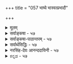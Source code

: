 +++
title = "057 भाष्ये भास्वत्प्रभादौ"

+++
<details><summary>मूलम्</summary>

भाष्ये भास्वत्प्रभादौ प्रतिहतिबह(हु)लीभावपूर्वं यदुक्तं तेन स्रोतस्समाधिं परमतनयतः प्राहुरेके प्रभायाम् ।  
वस्तुन्यस्ते विकल्पे स्फुटविघटनयोर्वेक्तुराप्तस्य वाचोस्तात्पर्यं तर्कमानानुगुणमधिगुणैश्चिन्त्यमन्तेवसद्भिः ॥ ५७ ॥
</details>

<details><summary>सर्वाङ्कषा - ५७</summary>

अत्र पक्षान्तरमाशङ्क्य भाष्य इत्यादिना । **भाष्ये** = श्रीभाष्ये, भास्वत्प्रभादौ -सूर्यकिरणादौ **प्रतिहतिबहुलीभावपूर्वम्** = सूर्यकिरणस्य हस्तादिना प्रतिहतिः, तत्प्रयुक्तश्च बहुलीभावः इत्येतत्पूर्वकं **यत्** = प्रसरणम् उक्तम्; तेन प्रसरणाभिधानेन **एके** = केचन सयूथ्याः **प्रभायाम्** = प्रभायाः स्वरूपविषये **परमतनयतः** =सांख्यमतन्यायेन स्रोतः **समाधिम्** = प्रवाहप्रक्रियाम् आहुः । जलं यथा वा प्रवहत् क्रमशः क्षीणं भवति, तथैव प्रभायाः प्रसरणं प्रवाहरूपमाहुः । नो चेत् प्रभायाः प्रतिघातः, संकोचविकासादिकं च दुर्घटं भवेत् । एवञ्च प्रभा प्रभावान् इति स्वतन्त्रं पदार्थद्वयम् इति कथम्? 

तर्ह्यस्तु पक्षद्वयमपि, का हानिः ? इति चेत् तत्राह - वस्तुनीत्यादि । वस्तुनि विकल्पे **अस्ते** = निरस्ते सति, **स्फुटविघटनयोः** = स्पष्टविरोधयोः आप्तस्य वक्तुः **वाचोः** = वचनयोः, तात्पर्यम्, **अधिगुणैः** = अधिगतप्रज्ञाविवेकविनयादिसद्गुणैः **अन्तेवसद्भिः** = शिष्यैः **तर्कमानानुगुणम्** = तर्कसहितप्रमाणानुगुणं यथा, तथा तात्पर्यम् **चिन्त्यम्** = आलोचनीयम् । अयं भावः - 'क्रिया विकल्प्यते, न तु वस्तु' इति न्यायः प्रसिद्धः । अतः परस्परविरुद्धौ पक्षौ कथं समानतया अङ्गीकर्तुं शक्यौ । क्रियाविषये विकल्पसंभवेऽपि वस्तुनि न संभवः । अन्यतरपक्षस्य परित्याग एव भवत्विति न वक्तुं शक्यम्; उभयोरपि पक्षयोराप्तोक्तत्वात् । अतस्तात्पर्यभेदात्कथंचित् समन्वयः कर्तव्यः । अन्ततः, 'परमतमनुसृत्य तथोक्तम्' इत्येवं कल्पनया वा विरोधः परिहरणीयः ॥ 

तर्कमानानुगुणमित्यत्र तर्कमानेत्यत्र न द्वंद्वः । तर्कस्य प्रमाणानुग्राहकमात्रत्वेन, प्रमाणत्वाभावात् । तर्कानुगृहीतमानानुगुणमित्येवार्थः । आरोपात्मकस्य तर्कस्य प्रमाणत्वासंभवात् । ननु तर्हि ' प्रमाणतर्कानुगुणम्' इति सर्वार्थसिद्धिवचनं कथमिति चेत् ? किं मन्यसे त्वमत्र महात्मन् ! जानाम्युपहासम् । किन्तु 

अतः 

[[107]]

[ दीपज्वालायाः स्वरूपम् ] 

58. प्राच्ये स्नेहादिनाशे चरम इव दृढोऽनन्तरं दीपनाशः 

सामग्र्यन्याऽन्यकार्यं जनयति च न चानेकदीपप्रतीतिः । 



[[1]]

भवद्दृष्ट्या ‘तर्कप्रमाणानुगुणम्' इति खलु वक्तव्यम्, न तु 'प्रमाणतर्कानुगुणम्' इति । 'तर्कमान' पदयोः यथाकथञ्चित्, तर्कानुगुणमानपरत्वसंभवः, न तथात्र वक्तुं शक्यम् । प्रमाणानुग्राहकतर्कपरत्वे हि तर्कस्य प्राधान्यमवर्जनीयम् । अतश्च तर्कस्यार्थनिश्चायकत्वसिद्धिरप्यवर्जनीयेति चेत्, तर्हि प्रमाणतर्केति वा कथं द्वंद्व : ? अल्पाच्तरं हि पूर्वं वक्तव्यम् । न च अभ्यर्हितं पूर्वमिति कुतो न भवेत् इति चेत्, तर्हि प्रमाणस्य तर्कापेक्षयाभ्यर्हितत्वमावश्यकम् । अतश्च प्राधान्याप्राधान्यस्वरूपविवेचनकेशपरिणामभूतमिदं साङ्कर्यम् । चक्षुषा रूपग्रहणे हि आलोकस्यानिवार्यता वर्तते । न हि तावता रूपग्रहणे आलोकस्यैव प्राधान्यं वक्तुं शक्यम् । अथ सन्त्यनेकानि कारणान्येकस्य कार्यस्य । तेषु कंस्य प्राधान्यं विविच्य वक्तुं शक्यमिति चेत्; प्रतीत्यसमुदयवादमुपक्षिपसि त्वम् । तत्तु पूर्वमेव (पु. 59 ) परिशीलितम् । किमधिकोक्तया ? आचार्यवर्यैरेवाग्रे (बुद्धि. 43, 60) ‘मानप्रत्यूहघाती' इति प्रमाणानां प्रामाण्यविरोधिशङ्कादिनिरासकस्तर्क इति प्रमाणसंरक्षकत्वमेवोक्तं तर्कस्य, न तु स्वयं प्रमाणत्वम् । ‘प्रमाणानुग्राहकस्तर्कः' इत्यस्याप्ययमेवार्थ इति विषयसिद्धिः प्रमाणैरेव । मानवस्य विचारप्रियत्वात्, अस्ति तर्कस्य महत् स्थानमिति सूचयितुमेवाचार्यैः 'तर्कमानानुगुणम्' ‘प्रमाणतर्कानुगुणम्' इत्याद्युक्तमिति तर्कः क्वचिदपि विषये न स्वतः प्रमाणमित्यवगन्तव्यम् । किं वृथाशब्दवर्धनेन ! 'मानाधीना मेयसिद्धिः ' । मानानि च प्रत्यक्षानुमानागमाः इत्येव सिद्धान्तः । अतः तर्कः मानानुग्राहकः, न मानम् । बौद्धैः तर्कस्य स्वातन्त्र्याङ्गीकारादेव ते ' हैतुकाः संवृत्ताः ॥ 

वस्तुतस्तु त्तर्कः, दुस्तर्कश्चेति तर्को द्विविधः प्रमाणानुग्राहकस्तर्कः सत्तर्कः । प्रमाणाननुग्राहकः उच्छृङ्गलस्तर्कः दुस्तर्कः, कुतर्क इत्यादिशब्दैः व्यवह्रियते । ननु तर्कानुगृहीतमेव प्रमाणं प्रमाणं भवति, प्रमाणानुगुण एव सत्तर्क इति चेदन्योन्याश्रये पर्यसानमिति का गतिरिति चेत्, महानयं विचारः । तर्कप्रकरण एव (बुद्धि. 60) विचारयामः, सह्यताम् । विषयानुरोधी सत्तर्कः, तदननुरोधी दुस्तर्क इति सारो गृह्यताम् ॥ 

अत्र आप्तस्य वक्तुः इत्येकवचनेन, वाचोः इति द्विवचनेन च, एकस्यैव वचनयोः परस्परविरोधे, अन्यतराप्रामाण्यं यथा न वक्तुं शक्यम्, किन्तु विषयभेदादिना निर्वाहः, उभयोरपि एकेनैवोक्तत्वात्, तथा वक्तृभेदेऽपि, उभयोरपि प्रामाणिकत्वेऽन्यतराप्रामाण्यं न वक्तुं शक्यम्, किन्तु अधिकारिभेदेन, अवस्थाभेदेन, कालभेदेन वा कथञ्चिन्नयनमेव वरम् । न तु महतां विषये अपचारः कर्तव्यः इति शिक्षयितुमत्राचार्यैरेवमनुगृहीतमिति ज्ञेयम् । अत एव 'धर्मस्य तत्त्वं निहितं गुहायाम्' इतिवत् 'तत्त्वस्य तत्त्वं निहितं गुहायाम्' इत्याद्यपि पठितव्यम् ॥ ५७ ॥
</details>


<details><summary>सर्वाङ्कषा-पाठान्तरम् - ५७</summary>

अत्र पक्षान्तरमाशङ्क्य समाधत्ते - भाष्य इत्यादिना । भाष्ये = श्रीभाष्ये, भास्वत्प्रभादौ = सर्यकिरणादौ प्रतिहतिबहलीभावपूर्वम्‌ = सूर्यकिरणस्य हस्तादिना प्रतिहतिः, तत्प्रयुक्तश्च बहुलीभावः इत्येततूर्वकं यत्‌ = प्रसरणम्‌ उक्तम्‌; तेन प्रसरणाभिधानेन एके = केचन सयूथ्याः प्रभायाम्‌ = प्रभायाः स्वरूपविषये परमतनयतः = सांख्यमतन्यायेन स्रोतः समाधिम्‌ = प्रवाहप्रक्रियाम्‌ आहुः । जलं यथा वा प्रवहत्‌ क्रमशः क्षीणं भवति, तथैव प्रभायाः प्रसरणं प्रवाहरूपमाहुः । नो चेत्‌ प्रभायाः प्रतिघातः, संकोचविकासादिकं च दुर्घटं भवेत्‌ । एवञ्च प्रभा प्रभावान्‌ इति स्वतन्त्रं पदार्थद्वयम्‌ इति कथम्‌?   
तर्ह्यस्तु पक्षद्वयमपि, का हानिः? इति चेत्‌ तत्राह - वस्तुनीत्यादि । वस्तुनि विकल्पे अस्ते = निरस्ते सति, स्फुटविघटनयोः = स्पष्टविरोधयोः आप्तस्य वक्तुः वाचोः = वचनयोः, तात्पर्यम्‌, अधिगुणैः = अधिगतप्रज्ञाविवेकविनयादिसद्गुणैः अन्तेवसद्भिः = शिष्यैः तर्कमानानुगुणम्‌ = तर्कसहितप्रमाणानुगुणं यथा, तथा तात्पर्यम्‌ चिन्त्यम्‌ = आलोचनीयम्‌ । अयं भावः - 'क्रिया विकल्प्यते, न तु वस्तु' इति न्यायः प्रसिद्धः । अतः परस्परविरुद्धौ पक्षौ कथं समानतया अङ्गीकर्तुं शक्यौ । क्रियाविषये विकल्पसंभवेऽपि वस्तुनि न संभवः । अन्यतरपक्षस्य परित्याग एव भवत्विति न वक्तुं शक्यम्‌; उभयोरपि पक्षयोराप्तोक्तत्वात्‌ । अतस्तात्पर्यभेदात्कथंचित्‌ समन्वयः कर्तव्यः । अन्ततः, 'परमतमनुसृत्य तथोक्तम्‌' इत्येवं कल्पनया वा विरोधः परिहरणीयः ॥   
तर्कमानानुगुणमित्यत्र तर्कमानेत्यत्र न द्वन्द्वः । तर्कस्य प्रमाणानुग्राहकमात्रत्वेन, प्रमाणत्वाभावात्‌ । अतः तर्कानुगृहीतमानानुगुणमित्येवार्थः । आरोपात्मकस्य तर्कस्य प्रमाणत्वासंभवात्‌ । ननु तर्हि 'प्रमाणतर्कानुगुणम्‌' इति सर्वार्थसिद्धिवचनं कथमिति चेत्‌? किं मन्यसे त्वमत्र महात्मन्‌! जानाम्युपहासम्‌ । किन्तु भवद्दृष्ट्या 'तर्कप्रमाणानुगुणम्‌' इति खलु वक्तव्यम्‌, न तु 'प्रमाणतर्कानुगुणम्‌' इति । 'तर्कमान'पदयोः यथाकथञ्चित्‌, तर्कानुगुणमानपरत्वसंभवः, न तथात्र वक्तुं शक्यम्‌ । प्रमाणानुग्राहकतर्कपरत्वे हि तर्कस्य प्राधान्यमवर्जनीयम्‌ । अतश्च तर्कस्यार्थनिश्चायकत्वसिद्धिरप्यवर्जनीयेति चेत्‌, तर्हि प्रमाणतर्केति वा कथं द्वंद्वः? अल्पाच्तरं हि पूर्वं वक्तव्यम्‌ । न च अभ्यर्हितं पूर्वमिति कुतो न भवेत्‌ इति चेत्‌, तर्हि प्रमाणस्य तर्कापेक्षयाभ्यर्हितत्वमावश्यकम्‌ । अतश्च प्राधान्याप्राधान्यस्वरूपविवेचनक्लेशपरिणामभूतमिदं साङ्कर्यम्‌ । चक्षुषा रूपग्रहणे हि आलोकस्यानिवार्यता वर्तते । न हि तावता रूपग्रहणे आलोकस्यैव प्राधान्यं वक्तुं शक्यम्‌ । अथ सन्त्यनेकानि कारणान्येकस्य कार्यस्य । तेषु कस्य प्राधान्यं विविच्य वक्तुं शक्यमिति चेत्‌; प्रतीत्यसमुदयवादमुपक्षिपसि त्वम्‌ । तत्तु पूर्वमेव (पु.५९) परिशीलितम्‌ । किमधिकोक्त्या? आचार्यवर्यैरेवाग्रे (बुद्धि.४३,६०) 'मानत्यूहघाती' इति प्रमाणानां प्रामाण्यविरोधिशङ्कादिनिरासकस्तर्क इति प्रमाणसरक्षकत्वमेवोक्तं तर्कस्य, न तु स्वयं प्रमाणत्वम्‌ । 'प्रमाणानुग्राहकस्तर्कः' इत्यस्याप्ययमेवार्थ इति विषयसिद्धिः प्रमाणैरेव । मानवस्य विचारप्रियत्वात्‌, अस्ति तर्कस्य महत्‌ स्थानमिति सूचयितुमेवाचार्यैः 'तर्कमानानुगुणम्‌' प्रमाणतर्कानुगुणम्‌' इत्याद्युक्तमिति तर्कः क्वचिदपि विषये न स्वतः प्रमाणमित्यवगन्तव्यम्‌ । किं वृथाशब्दवर्धनेन! 'मानाधीना मेयसिद्धिः' । मानानि च प्रत्यक्षानुमानागमाः इत्येव सिद्धान्तः । अतः तर्कः मानानुग्राहकः, न मानम्‌ । बौद्धैः तर्कस्य स्वातन्त्र्याङ्गीकारादेव ते 'हेतुकाः' संवृत्ताः ॥   
वस्तुतस्तु सत्तर्कः, दुस्तर्कश्चेति तर्को द्विविधः प्रमाणानुग्राहकस्तर्कः सत्तर्कः । प्रमाणाननुग्राहकः उच्छृङ्खलस्तर्कः दुस्तर्कः, कुतर्क इत्यादिशब्दैः व्यवह्रियते । ननु तर्कानुगृहीतमेव प्रमाणं प्रमाणं भवति, प्रमाणानुगुण एव सत्तर्क इति चेदन्योन्याश्रये पर्यसानमिति का गतिरिति चेत्‌, महानयं विचारः । तर्कप्रकरण एव (बुद्धि.६०) विचारयामः, सह्यताम्‌ । विषयानुरोधी सत्तर्कः, तदननुरोधी दुस्तर्कं इति सारो गृह्यताम्‌ ॥   
अत्र आप्तस्य वक्तुः इत्येकवचनेन, वाचोः इति द्विवचनेन च, एकस्यैव वचनयोः परस्परविरोधे, अन्यतराप्रामाण्यं यथा न वक्तुं शक्यम्‌, किन्तु विषयभेदादिना निर्वाहः, उभयोरपि एकेनैवोक्तत्वात्‌, तथा वक्तृभेदेऽपि, उभयोरपि प्रामाणिकत्वेऽन्यतराप्रामाण्यं न वक्तुं शक्यम्‌, किन्तु अधिकारिभेदेन, अवस्थाभेदेन, कालभेदेन वा कथञ्चिन्नयनमेव वरम्‌ । न तु महतां विषये अपचारः कर्तव्यः इति शिक्षयितुमत्राचार्यैरेवमनुगृहीतमिति ज्ञेयम्‌ । अत एव 'धर्मस्य तत्त्वं निहितं गुहायाम्‌' इतिवत्‌ 'तत्त्वस्य तत्त्वं निहितं गुहायाम्‌' इत्याद्यपि पठितव्यम्‌ ॥ ५७ ॥
</details>


<details><summary>सर्वार्थसिद्धिः - ५७</summary>

अत्र ग्रन्थान्तरसिद्धमतान्तरमाह - भाष्य इति ॥ करतलेनाहिमकररश्मीनां गतिप्रतिहतिः । तथैव तत्र बह-लतया स्फुटोपलम्भश्चाभाष्यत । प्रतिबिम्बनिरूपणे च नयनरश्मीनां दर्पणे प्रतिहतिरुक्ता । तदेतत्प्रभाप्रभावतां सहोत्पत्तिनाशपक्षे नोपपद्यते । दृश्यते च रत्नप्रभादेरपि प्रतिघातकसन्निधौ सङ्कोचस्तदपगमे विकासश्च । अतः पाञ्चभौतिकस्य रत्नादेः पार्थिवाद्यंशेन दृढावस्थितस्यापि तेजोंऽशेन गन्धादिन्यायवता विशरणप्रसरणादिकं युज्यते । आतपवारणादिवृत्तान्तश्च वर्षवारणादिन्यायात्किरणगतितत्प्रतिघातावनुमापयति । निवृत्ते चातपे क्षितिजलयोरौष्ण्योपलम्भात्तेजोंशविशरणसंक्रमणे गम्येते । प्रभातद्वतोराश्रयाश्रयित्वादिभाषणं तु परसम्मत्यैव तन्मतनिदर्शनम् । प्रभा हि प्रदीपादिना सह जनिध्वंसिनीति केचित् । तथा हि साङ्ख्या इन्द्रियवृत्तिनिदर्शनतया आहुः -  
दीपप्रभा यथा तस्मिन्विनश्यति विनश्यति । तथा बहिर्गताऽप्येषा मूलच्छेदाद्विनश्यति ॥ इति ॥  
ननु विरुद्धभाषणादुभयं त्यक्त्वा सौगतगतिरिह संग्राह्येत्यत्राह - वस्तुनीति । न तावदिह सिद्धे वस्तुनि विकल्पः । नच वाक्ययोरैकार्थ्यं क्लिष्टगत्या कल्प्यम्, विरोधस्फौट्यात् । आप्तवाक्ये च नोभयत्यागः ; सहजक्षणिकपुञ्जद्वयपक्षस्य क्षणभङ्गनिरासेनैव निरस्तत्वाच्च । अतोऽन्यतरवाक्यस्य अन्यपरत्वे प्राप्ते प्रमाणतर्कानुगुणं परमार्थतात्पर्यं प्रज्ञाशालिभिश्छात्रैः प्रतिबोद्धव्यमिति ॥ ५७ ॥ इति प्रभाविषयग्रन्थद्वयगमनिका ॥
</details>


<details><summary>नरसिंह-देवः आनन्ददायिनी - ५७</summary>

ननु प्रथमसूत्रभाष्ये क्वचित् 'प्रभाप्रभावब्द्दयगुणभूता' इत्यारभ्य 'अतस्सप्रभाका एव दीपा भवितुमर्हन्ति' इति विशीर्णपक्षनिराकरणं दृश्यते । क्वचित् करतले रश्मीनां गतिप्रतिहतिः तथै(तयै)व तत्र स्फुटोपलम्भश्च । तथा च क्वचिन्नयनरश्मीनां दर्पणे प्रतिहतानां परावृत्तिश्च । तेन विशीर्णानामवयवानामेव प्रभात्वमिति गम्यते । तथा च भाष्यग्रन्थविरोधद्वयं परिहरन् स्वोक्तस्यैतद्भाष्यविरोधं पीरहरति - अत्रेतीत्येके । आक्षेपसङ्गतिरित्येके । प्रसङ्गसङ्गतिरित्यपरे । तदेतदिति - दीपस्य प्रतिक्षणविनाशात् तेन सह प्रभाया अपि नाशात् सप्रभस्योत्पत्तिपक्षे बहुलीभावपरावृत्त्योरसम्भवादित्यर्थः । स्थिर(दृढ)तररक्षादिस्थले अवयवविशरणाभावात् प्रभा न स्या(न स्यात् तत्र विशीर्णावयवासम्भवा)दित्यत्राह - भौतिकस्येति । यथा स्थिरतरगन्धद्रव्यस्य सर्वत्र गन्धोपलम्भेनावयवविशरणं; तथाऽत्रापि विशीर्णतेत्यर्थः किरणगतीति - आतपादिगतीत्यर्थः । सहोत्पन्नत्वपक्षे युगपदेव तावद्देशव्याप्यु(व्यापितयो)त्पत्तिमतो गतिमत्त्वाभावात् गतिप्रतिबन्धकत्वलक्षणातपवारणादिव्यपदेशो न स्यादिति भावः । निवृत्ते चेति -सहोत्पत्तिविनाशपक्षे विशीर्णतेजोऽवयवसंक्रमणाभावादौष्ण्योपलम्भानुपपत्तिरिति भावः । विशीर्णपक्षे आश्रयाश्रयिभावाभावात् सजातीयस्य धर्मधर्मिभावे प्रभाश्रयदीपनिदर्शनं भाष्यस्थं विरुद्ध्येतेत्यत्राह - प्रभातद्वतोरिति । यद्यप्ययमपि ग्रन्थो भाष्यस्थः सप्रभोत्पत्तिग्रन्थतुल्य इति न विरोधोऽत्र परिहार्यः; परपक्षातुसारेण परिहारस्तु सप्रभग्रन्थेऽपि समः; तथाऽपि अयं ग्रन्थो निदर्शनार्थो यथावत्स्वीकार्योऽन्यथा सजातीयधर्मधर्मिभावो न सिद्ध्येदिति यथाश्रुतार्थमभिप्रेत्य समाहितमिति ध्येयम् । केचिदित्युक्तानां ग्रन्थमुदाहरति -दीपप्रभेति । सौगतगतिः - क्षणिकपुञ्जद्वयपक्षः । यद्यप्यस्मिन् (सहजनिप्रध्वंस)पक्षे बहुलीभावपरा(वप्रतिनिविष्ट)वृत्त्यादिगतिमत्त्वं न सम्भवति; तस्य कथंचिन्निर्वाहे सप्रभपक्ष एव श्रेयान् घटादिन्यायेन तथा निर्वाहस्य मुख्यत्वात्तथोक्तमिति भावः । अत इति - विशीर्णपक्षस्य प्रत्यक्षादिप्रमाणविरोधात् बहुकल्पनागौरवप्रसङ्गात् क्षण(णिकवाद)भङ्गनिरासेन कंचित्कालमवस्थाने विरोधाभावेन बहुलीभावसम्भवात् दीपादीनामन्यस्य विनाशेऽपि तदवयवसम्बन्धेनौष्ण्यवदातपत्रादिवारितस्थलेऽप्यातपादिप्रभावयवसत्त्वस्य निरन्वयविनाशनिराकरणेनाविरोधाच्च धर्मिणः स्थिरत्वे प्रभाया अपि स्थिरत्व तन्निरोधे च ह्रासः तदभावे विकासः अस्थिरदीपादौ च तत्समानकालीनप्रभागतिमत्त्वाङ्गीकाराच्च वारणादिकं च युज्यते इति पूर्वोक्त एव संमत इति तदनुरोधेन ग्रन्थो योजित इति भावः ॥ ५७ ॥  
प्रभाविषयग्रन्थद्वयगमनिका
</details>


<details><summary>ಕನ್ನಡ - ५७</summary>

72

- 57

[प्रभॆय विचारदल्लि एकदेशि मतभेद

58- [दीपच्चालॆ प्रतिक्षण भिन्नवे आगुत्तदॆ

प्राच्य स्नेहादिनाशी चरम इव दृढऽ नन्नरं दीपनाशः सामग्रि न्यान्य कार्यं जनयति च न चानेकदीपप्रतीतिः॥

भाष्य

ई विषयदल्लि सिद्धान्तिगळल्ले कॆलवर अभिप्रायवन्नु विवरिस्तरॆ

भास्वत भाद् प्रतिहतिबहुळीभावपूर्वं यत् उं तेन एके प्रभायां परमतनयतः स्रोतस्समाथिं प्राहुः- श्रीभाष्यदल्लि 'सूर्यकिरण मुन्तादवन्नु तडॆदरॆ अवु हॆच्चुत्तद' इत्या दियागि हेळिरुव प्रक्रियॆयिन्द कॆलवरु ई बॆळकिन विषयदल्लि अन्यर अभिप्रायवन्नु अनुसरिसि प्रसरणन्यायवन्ने हेळुत्तारॆ. वस्तुनि एक अस्ते स्पुटविघटनयोः आप्तस्य वस्तुः वाचो तात्पर्यं अधि गुणैः अवसः तर्कमानानुगुणं चॆक्रियॆयल्लि बरु वन्तॆ पदार्थ स्परूपदल्लि एकल्प सम्भविसलु साध्यविल्लदिरुवाग, आप्तराद श्रीभाष्यकारर स्पष्टवागि विरोध कण्डुबरुव मातुगळिगॆ तात्पर्य सद्गुणसम्पन्नराद शिष्यरिन्द प्रमाण मत्तु तर्कगळिगॆ तक्कन्तॆ आलोचिस तक्कद्दु. इल्लि 'परमतनयतः' ऎम्ब पददिन्द अचार्यरिगॆ इदरल्लि अभिरुचि इल्लवॆम्बुदु सूचितवागिदॆ.

'प्रभाप्रभावद्दव्यगुणभूता' ऎन्दु स्पष्टवागि हेळिरुवुदरिन्द, प्रभॆ स्वतन्त्रद्रव्यवादरू, अदक्कॆ प्रसरणादिगळन्नु ऒप्पुव मात्रदिन्दले भाष्यविरोध परिहारवागुवुदरिन्द प्रभॆ प्रत्येक द्रव्यवॆम्बुदे उचित ऎम्बुदु आचार्यर अभिप्राय ॥ ५७॥
</details>
